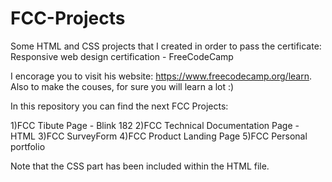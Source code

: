 # FCC-Projects

Some HTML and CSS projects that I created in order to pass the certificate: Responsive web design certification - FreeCodeCamp

I encorage you to visit his website: https://www.freecodecamp.org/learn. Also to make the couses, for sure you will learn a lot :)

In this repository you can find the next FCC Projects:

1)FCC Tibute Page - Blink 182
2)FCC Technical Documentation Page - HTML
3)FCC SurveyForm
4)FCC Product Landing Page
5)FCC Personal portfolio

Note that the CSS part has been included within the HTML file.

